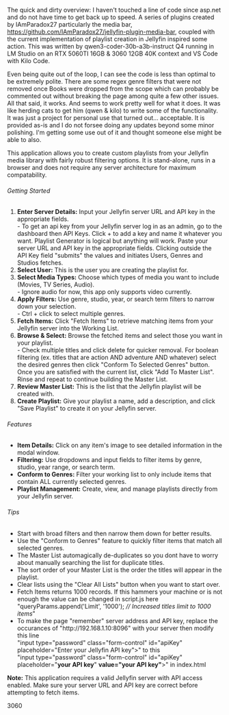 The quick and dirty overview: I haven't touched a line of code since asp.net and do not have time to get back up to speed. A series of plugins created by IAmParadox27 particularly the media bar, https://github.com/IAmParadox27/jellyfin-plugin-media-bar, coupled with the current implementation of playlist creation in Jellyfin inspired some action. This was written by qwen3-coder-30b-a3b-instruct Q4 running in LM Studio on an RTX 5060TI 16GB & 3060 12GB 40K context and VS Code with Kilo Code. 

Even being quite out of the loop, I can see the code is less than optimal to be extremely polite. There are some regex genre filters that were not removed once Books were dropped from the scope which can probably be commented out without breaking the page among quite a few other issues. All that said, it works. And seems to work pretty well for what it does. It was like herding cats to get him (qwen & kilo) to write some of the functionality. It was just a project for personal use that turned out... acceptable. It is provided as-is and I do not forsee doing any updates beyond some minor polishing. I'm getting some use out of it and thought someone else might be able to also.

This application allows you to create custom playlists from your Jellyfin media library with fairly robust filtering options. It is stand-alone, runs in a browser and does not require any server architecture for maximum compatability.

<h6>Getting Started</h6>
                        <ol>
                            <li><strong>Enter Server Details:</strong> Input your Jellyfin server URL and API key in the appropriate fields.<br>
                                - To get an api key from your Jellyfin server log in as an admin, go to the dashboard then API Keys. Click + to add a key and name it whatever you want. Playlist Generator is logical but anything will work. Paste your server URL and API key in the appropriate fields. Clicking outside the API Key field "submits" the values and initiates Users, Genres and Studios fetches.</li>
                            <li><strong>Select User:</strong> This is the user you are creating the playlist for.</li>
                            <li><strong>Select Media Types:</strong> Choose which types of media you want to include (Movies, TV Series, Audio).<br>- Ignore audio for now, this app only supports video currently.</li>
                            <li><strong>Apply Filters:</strong> Use genre, studio, year, or search term filters to narrow down your selection.<br>- Ctrl + click to select multiple genres.</li>
                            <li><strong>Fetch Items:</strong> Click "Fetch Items" to retrieve matching items from your Jellyfin server into the Working List.</li>
                            <li><strong>Browse & Select:</strong> Browse the fetched items and select those you want in your playlist.<br>- Check multiple titles and click delete for quicker removal. For boolean filtering (ex. titles that are action AND adventure AND whatever) select the desired genres then click "Conform To Selected Genres" button. Once you are satisfied with the current list, click "Add To Master List". Rinse and repeat to continue building the Master List.</li>
                            <li><strong>Review Master List:</strong> This is the list that the Jellyfin playlist will be created with.</li>
                            <li><strong>Create Playlist:</strong> Give your playlist a name, add a description, and click "Save Playlist" to create it on your Jellyfin server.</li>
                        </ol>
<h6>Features</h6>
                        <ul>
                            <li><strong>Item Details:</strong> Click on any item's image to see detailed information in the modal window.</li>
                            <li><strong>Filtering:</strong> Use dropdowns and input fields to filter items by genre, studio, year range, or search term.</li>
                            <li><strong>Conform to Genres:</strong> Filter your working list to only include items that contain ALL currently selected genres.</li>
                            <li><strong>Playlist Management:</strong> Create, view, and manage playlists directly from your Jellyfin server.</li>
                        </ul>
<h6>Tips</h6>
                        <ul>
                            <li>Start with broad filters and then narrow them down for better results.</li>
                            <li>Use the "Conform to Genres" feature to quickly filter items that match all selected genres.</li>
                            <li>The Master List automagically de-duplicates so you dont have to worry about manually searching the list for duplicate titles.</li>
                            <li>The sort order of your Master List is the order the titles will appear in the playlist.</li>
                            <li>Clear lists using the "Clear All Lists" button when you want to start over.</li>
                            <li>Fetch Items returns 1000 records. If this hammers your machine or is not enough the value can be changed in script.js here "queryParams.append('Limit', '1000'); <i>// Increased titles limit to 1000 items</i>"</li>
                            <li>To make the page "remember" server address and API key, replace the occurances of "http://192.168.1.10:8096" with your server then modify this line<br>"input type="password" class="form-control" id="apiKey" placeholder="Enter your Jellyfin API key">" to this<br>"input type="password" class="form-control" id="apiKey" placeholder="<b>your API key</b>" <b>value="your API key"</b>>" in index.html</li>
                        </ul>
                        <p><strong>Note:</strong> This application requires a valid Jellyfin server with API access enabled. Make sure your server URL and API key are correct before attempting to fetch items.</p>
3060
